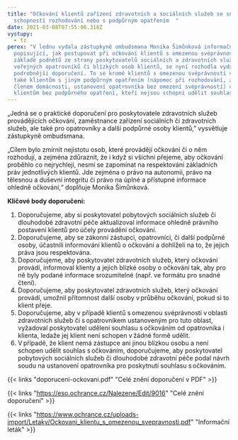 ```yaml
---
title: "Očkování klientů zařízení zdravotních a sociálních služeb se sníženou
  schopností rozhodování nebo s podpůrným opatřením  "
date: 2021-03-08T07:55:06.318Z
vystupy:
  - tz
perex: "V lednu vydala zástupkyně ombudsmana Monika Šimůnková informační leták
  popisující, jak postupovat při očkování klientů s omezenou svéprávností. Na
  základě podnětů ze strany poskytovatelů sociálních a zdravotních služeb,
  veřejných opatrovníků či blízkých osob klientů, se nyní rozhodla vydat
  podrobnější doporučení. To se kromě klientů s omezenou svéprávností věnuje
  také klientům s jiným podpůrným opatřením (nápomoc při rozhodování, zastoupení
  členem domácnosti, ustanovení opatrovníka bez omezení svéprávností) či
  klientům bez podpůrného opatření, kteří nejsou schopni udělit souhlas.    "
---
```


„Jedná se o praktické doporučení pro poskytovatele zdravotních služeb provádějících očkování, zaměstnance zařízení sociálních či zdravotních služeb, ale také pro opatrovníky a další podpůrné osoby klientů,” vysvětluje zástupkyně ombudsmana.

„Cílem bylo zmírnit nejistotu osob, které provádějí očkování či o něm rozhodují, a zejména zdůraznit, že i když si všichni přejeme, aby očkování proběhlo co nejrychleji, nesmí se zapomínat na respektování základních práv jednotlivých klientů. Jde zejména o právo na autonomii, právo na tělesnou a duševní integritu či právo na úplné a přístupné informace ohledně očkování,“ doplňuje Monika Šimůnková.

**Klíčové body doporučení:**

1. Doporučujeme, aby si poskytovatel pobytových sociálních služeb či dlouhodobé zdravotní péče aktualizoval informace ohledně právního postavení klientů pro účely provádění očkování.
2. Doporučujeme, aby se zákonní zástupci, opatrovníci, či další podpůrné osoby, účastnili informování klientů o očkování a dohlíželi na to, že jejich práva jsou respektována.
3. Doporučujeme, aby poskytovatel zdravotních služeb, který očkování provádí, informoval klienty a jejich blízké osoby o očkování tak, aby pro ně byly podané informace srozumitelné (např. ve formátu pro snadné čtení).
4. Doporučujeme, aby poskytovatel zdravotních služeb, který očkování provádí, umožnil přítomnost další osoby v průběhu očkování, pokud si to klient přeje.
5. Doporučujeme, aby v případě klientů s omezenou svéprávností v oblasti zdravotních služeb či s opatrovníkem ustanoveným pro tuto oblast, vyžadoval poskytovatel udělení souhlasu s očkováním od opatrovníka i klienta, ledaže jej klient není schopen v žádné formě udělit.
6. V případě, že klient nemá zástupce ani jinou blízkou osobu a není schopen udělit souhlas s očkováním, doporučujeme, aby poskytovatel pobytových sociálních služeb či dlouhodobé zdravotní péče podal návrh soudu na ustanovení opatrovníka pro poskytnutí souhlasu s očkováním.

{{< links "doporuceni-ockovani.pdf" "Celé znění doporučení v PDF" >}}

{{< links "https://eso.ochrance.cz/Nalezene/Edit/9016" "Celé znění doporučení" >}}

{{< links "https://www.ochrance.cz/uploads-import/Letaky/Ockovani_klientu_s_omezenou_svepravnosti.pdf" "Informační leták" >}}
